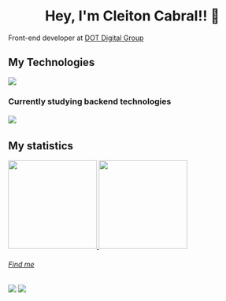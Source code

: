 <h1 align="center">Hey, I'm Cleiton Cabral!! &#128406;</h1>

<p>Front-end developer at <a target="_blank" href="https://dotgroup.com.br">DOT Digital Group</a></p>

<h2>My Technologies</h2>

<p align="left">
  <a href="https://skillicons.dev">
    <img src="https://skillicons.dev/icons?i=html,css,javascript,jquery,vue,nuxt,react,bootstrap,gulp,sass" />
  </a>
</p>


<h3>Currently studying backend technologies</h3>

<h6 align="left">
  <a href="https://skillicons.dev">
    <img src="https://skillicons.dev/icons?i=nodejs,express,mongodb,postman" />
  </a>
</h6>

<h2> My statistics</h2>

<div>
<a href="https://github.com/cleitoncabral">
<img height="180em" src="https://github-readme-stats.vercel.app/api/top-langs/?username=cleitoncabral&layout=compact&langs_count=7&theme=dracula"/>
<img height="180em" src="https://github-readme-stats.vercel.app/api?username=cleitoncabral&show_icons=true&theme=dracula&include_all_commits=true&count_private=true"/>
</div>
  
  <h6>Find me</h6>
  
  
<div>
<a href = "mailto:cleitoncabral177@gmail.com"><img src="https://img.shields.io/badge/Gmail-D14836?style=for-the-badge&logo=gmail&logoColor=white" target="_blank"></a>
<a href="https://www.linkedin.com/in/cleiton-cabral-5a577115a" target="_blank"><img src="https://img.shields.io/badge/-LinkedIn-%230077B5?style=for-the-badge&logo=linkedin&logoColor=white" target="_blank"></a>   
</div>
